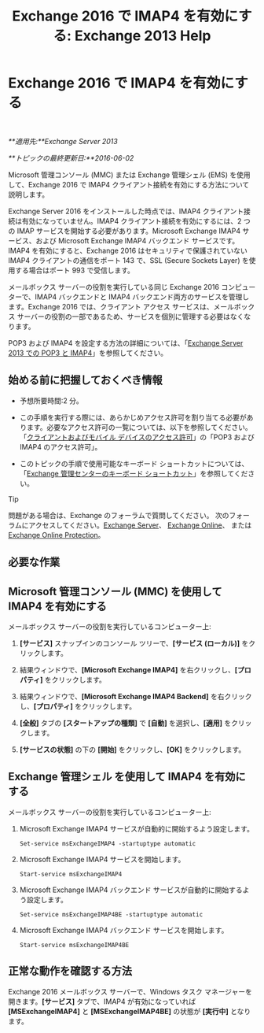 ﻿---
title: 'Exchange 2016 で IMAP4 を有効にする: Exchange 2013 Help'
TOCTitle: Exchange 2016 で IMAP4 を有効にする
ms:assetid: c1ae10dd-14da-4400-b38d-2aeafde8abe6
ms:mtpsurl: https://technet.microsoft.com/ja-jp/library/Bb124489(v=EXCHG.150)
ms:contentKeyID: 49896455
ms.date: 04/24/2018
mtps_version: v=EXCHG.150
ms.translationtype: HT
---

# Exchange 2016 で IMAP4 を有効にする

 

_**適用先:**Exchange Server 2013_

_**トピックの最終更新日:**2016-06-02_

Microsoft 管理コンソール (MMC) または Exchange 管理シェル (EMS) を使用して、Exchange 2016 で IMAP4 クライアント接続を有効にする方法について説明します。

Exchange Server 2016 をインストールした時点では、IMAP4 クライアント接続は有効になっていません。IMAP4 クライアント接続を有効にするには、2 つの IMAP サービスを開始する必要があります。Microsoft Exchange IMAP4 サービス、および Microsoft Exchange IMAP4 バックエンド サービスです。IMAP4 を有効にすると、Exchange 2016 はセキュリティで保護されていない IMAP4 クライアントの通信をポート 143 で、SSL (Secure Sockets Layer) を使用する場合はポート 993 で受信します。

メールボックス サーバーの役割を実行している同じ Exchange 2016 コンピューターで、IMAP4 バックエンドと IMAP4 バックエンド両方のサービスを管理します。Exchange 2016 では、クライアント アクセス サービスは、メールボックス サーバーの役割の一部であるため、サービスを個別に管理する必要はなくなります。

POP3 および IMAP4 を設定する方法の詳細については、「[Exchange Server 2013 での POP3 と IMAP4](pop3-and-imap4-in-exchange-server-2013-exchange-2013-help.md)」を参照してください。

## 始める前に把握しておくべき情報

  - 予想所要時間:2 分。

  - この手順を実行する際には、あらかじめアクセス許可を割り当てる必要があります。必要なアクセス許可の一覧については、以下を参照してください。「[クライアントおよびモバイル デバイスのアクセス許可](clients-and-mobile-devices-permissions-exchange-2013-help.md)」の「POP3 および IMAP4 のアクセス許可」。

  - このトピックの手順で使用可能なキーボード ショートカットについては、「[Exchange 管理センターのキーボード ショートカット](keyboard-shortcuts-in-the-exchange-admin-center-exchange-online-protection-help.md)」を参照してください。


> [!TIP]
> 問題がある場合は、Exchange のフォーラムで質問してください。 次のフォーラムにアクセスしてください。<A href="https://go.microsoft.com/fwlink/p/?linkid=60612">Exchange Server</A>、 <A href="https://go.microsoft.com/fwlink/p/?linkid=267542">Exchange Online</A>、 または <A href="https://go.microsoft.com/fwlink/p/?linkid=285351">Exchange Online Protection</A>。



## 必要な作業

## Microsoft 管理コンソール (MMC) を使用して IMAP4 を有効にする

メールボックス サーバーの役割を実行しているコンピューター上:

1.  **\[サービス\]** スナップインのコンソール ツリーで、**\[サービス (ローカル)\]** をクリックします。

2.  結果ウィンドウで、**\[Microsoft Exchange IMAP4\]** を右クリックし、**\[プロパティ\]** をクリックします。

3.  結果ウィンドウで、**\[Microsoft Exchange IMAP4 Backend\]** を右クリックし、**\[プロパティ\]** をクリックします。

4.  **\[全般\]** タブの **\[スタートアップの種類\]** で **\[自動\]** を選択し、**\[適用\]** をクリックします。

5.  **\[サービスの状態\]** の下の **\[開始\]** をクリックし、**\[OK\]** をクリックします。

## Exchange 管理シェル を使用して IMAP4 を有効にする

メールボックス サーバーの役割を実行しているコンピューター上:

1.  Microsoft Exchange IMAP4 サービスが自動的に開始するよう設定します。
    
        Set-service msExchangeIMAP4 -startuptype automatic

2.  Microsoft Exchange IMAP4 サービスを開始します。
    
        Start-service msExchangeIMAP4

3.  Microsoft Exchange IMAP4 バックエンド サービスが自動的に開始するよう設定します。
    
        Set-service msExchangeIMAP4BE -startuptype automatic

4.  Microsoft Exchange IMAP4 バックエンド サービスを開始します。
    
        Start-service msExchangeIMAP4BE

## 正常な動作を確認する方法

Exchange 2016 メールボックス サーバーで、Windows タスク マネージャーを開きます。**\[サービス\]** タブで、IMAP4 が有効になっていれば **\[MSExchangeIMAP4\]** と **\[MSExchangeIMAP4BE\]** の状態が **\[実行中\]** となります。

